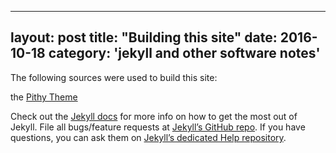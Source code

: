  ---
layout: post
title:  "Building this site"
date:   2016-10-18
category: 'jekyll and other software notes'
---
 The following sources were used to build this site:

the <a href="https://github.com/smallmuou/Jekyll-Pithy">Pithy Theme</a>

Check out the [Jekyll docs][jekyll] for more info on how to get the most out of Jekyll. File all bugs/feature requests at [Jekyll’s GitHub repo][jekyll-gh]. If you have questions, you can ask them on [Jekyll’s dedicated Help repository][jekyll-help].

[jekyll]:      http://jekyllrb.com
[jekyll-gh]:   https://github.com/jekyll/jekyll
[jekyll-help]: https://github.com/jekyll/jekyll-help


 
 
